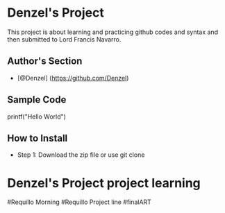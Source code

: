 # Denzel's Project
This project is about learning and practicing github codes and syntax and then submitted to Lord Francis Navarro.
## Author's Section
- [@Denzel] (https://github.com/Denzel)
## Sample Code
printf("Hello World")
## How to Install
- Step 1: Download the zip file or use git clone

# Denzel's Project project learning
#Requillo Morning
#Requillo Project line
#finalART